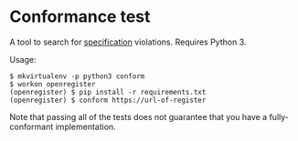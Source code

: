 # Conformance test

A tool to search for [specification][] violations.  Requires Python 3.

Usage:

    $ mkvirtualenv -p python3 conform
    $ workon openregister
    (openregister) $ pip install -r requirements.txt
    (openregister) $ conform https://url-of-register

Note that passing all of the tests does not guarantee that you have a
fully-conformant implementation.

[specification]: https://openregister.github.io/specification/

